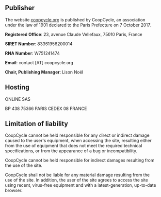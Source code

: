 Publisher
---------

The website [coopcycle.org](https://coopcycle.org) is published by CoopCycle, an association under the law of 1901 declared to the Paris Prefecture on 7 October 2017.

**Registered Office**: 23, avenue Claude Vellefaux, 75010 Paris, France

**SIRET Number**: 83361956200014

**RNA Number**: W751241474

**Email**: contact [AT] coopcycle.org

**Chair, Publishing Manager**: Lison Noël

Hosting
-------

ONLINE SAS

BP 438 75366 PARIS CEDEX 08 FRANCE

Limitation of liability
-----------------------

CoopCycle cannot be held responsible for any direct or indirect damage caused to the user's equipment, when accessing the site, resulting either from the use of equipment that does not meet the required technical specifications, or from the appearance of a bug or incompatibility.

CoopCycle cannot be held responsible for indirect damages resulting from the use of the site.

CoopCycle shall not be liable for any material damage resulting from the use of the site. In addition, the user of the site agrees to access the site using recent, virus-free equipment and with a latest-generation, up-to-date browser.
